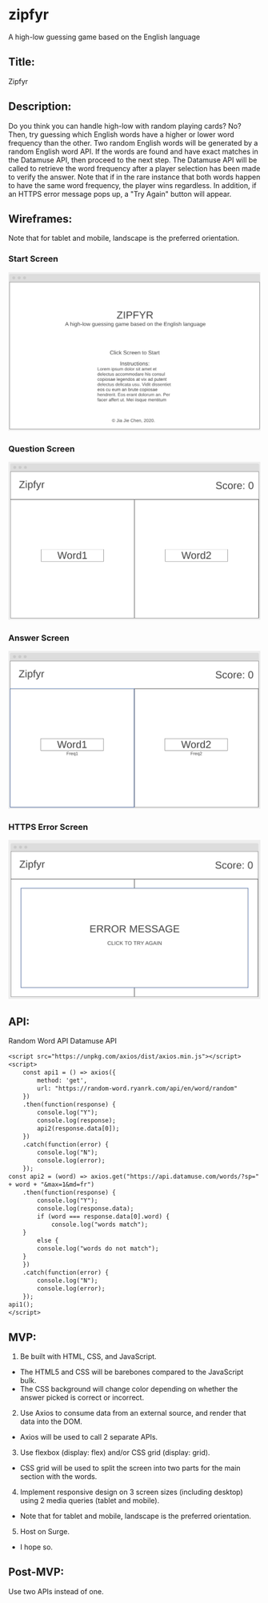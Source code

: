 # zipfyr
A high-low guessing game based on the English language

## Title: 
Zipfyr

## Description: 
Do you think you can handle high-low with random playing cards?
No? Then, try guessing which English words have a higher or lower word frequency than the other.
Two random English words will be generated by a random English word API. 
If the words are found and have exact matches in the Datamuse API, then proceed to the next step.
The Datamuse API will be called to retrieve the word frequency after a player selection has been made to verify the answer.
Note that if in the rare instance that both words happen to have the same word frequency, the player wins regardless.
In addition, if an HTTPS error message pops up, a "Try Again" button will appear.

## Wireframes: 
Note that for tablet and mobile, landscape is the preferred orientation.
  ### Start Screen
  ![](https://github.com/jjc1994/zipfyr/blob/master/ZipfyrStartScreen.png)
  ### Question Screen
  ![](https://github.com/jjc1994/zipfyr/blob/master/ZipfyrQuestionScreen.png)
  ### Answer Screen
  ![](https://github.com/jjc1994/zipfyr/blob/master/ZipfyrAnswerScreen.png)
  ### HTTPS Error Screen
  ![](https://github.com/jjc1994/zipfyr/blob/master/ZipfyrHTTPSErrorScreen.png)

## API: 
Random Word API
Datamuse API
```
<script src="https://unpkg.com/axios/dist/axios.min.js"></script>
<script>
    const api1 = () => axios({
        method: 'get',
        url: "https://random-word.ryanrk.com/api/en/word/random"
    })
    .then(function(response) {
        console.log("Y");
        console.log(response);
        api2(response.data[0]);
    })
    .catch(function(error) {
        console.log("N");
        console.log(error);
    });
const api2 = (word) => axios.get("https://api.datamuse.com/words/?sp=" + word + "&max=1&md=fr")
    .then(function(response) {
        console.log("Y");
        console.log(response.data);
        if (word === response.data[0].word) {
            console.log("words match");
	}
        else {
	    console.log("words do not match");
	}
    })
    .catch(function(error) {
        console.log("N");
        console.log(error);
    });
api1();
</script>
```

## MVP: 
1. Be built with HTML, CSS, and JavaScript.
  - The HTML5 and CSS will be barebones compared to the JavaScript bulk. 
  - The CSS background will change color depending on whether the answer picked is correct or incorrect.
2. Use Axios to consume data from an external source, and render that data into the DOM.
  - Axios will be used to call 2 separate APIs.
3. Use flexbox (display: flex) and/or CSS grid (display: grid).
  - CSS grid will be used to split the screen into two parts for the main section with the words.
4. Implement responsive design on 3 screen sizes (including desktop) using 2 media queries (tablet and mobile).
  - Note that for tablet and mobile, landscape is the preferred orientation.
5. Host on Surge. 
  - I hope so.
  
## Post-MVP: 
Use two APIs instead of one.
